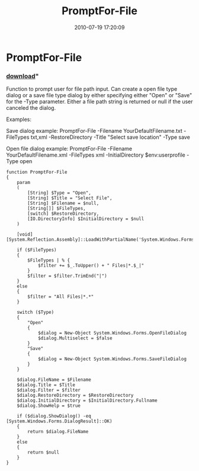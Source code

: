 ﻿---
pid:            1985
parent:         0
children:       
poster:         anti121
title:          PromptFor-File
date:           2010-07-19 17:20:09
format:         posh
---

# PromptFor-File

### [download](1985.ps1)"

Function to prompt user for file path input. Can create a open file type dialog or a save file type dialog by either specifying either "Open" or "Save" for the -Type parameter. Either a file path string is returned or null if the user canceled the dialog.

Examples:

Save dialog example:
PromptFor-File -Filename YourDefaultFilename.txt -FileTypes txt,xml -RestoreDirectory -Title "Select save location" -Type save

Open file dialog example:
PromptFor-File -Filename YourDefaultFilename.xml -FileTypes xml -InitialDirectory $env:userprofile -Type open

```posh
function PromptFor-File 
{
	param
	(	
		[String] $Type = "Open",
		[String] $Title = "Select File",
		[String] $Filename = $null,
		[String[]] $FileTypes,
		[switch] $RestoreDirectory,
		[IO.DirectoryInfo] $InitialDirectory = $null
	)
	
	[void][System.Reflection.Assembly]::LoadWithPartialName('System.Windows.Forms')
	
	if ($FileTypes)
	{
		$FileTypes | % {
			$filter += $_.ToUpper() + " Files|*.$_|"
		}
		$filter = $filter.TrimEnd("|")
	}
	else
	{
		$filter = "All Files|*.*"
	}
	
	switch ($Type)
	{
		"Open" 
		{
			$dialog = New-Object System.Windows.Forms.OpenFileDialog
			$dialog.Multiselect = $false
		}
		"Save"
		{
			$dialog = New-Object System.Windows.Forms.SaveFileDialog
		}
	}
	
	$dialog.FileName = $Filename
	$dialog.Title = $Title
	$dialog.Filter = $filter
	$dialog.RestoreDirectory = $RestoreDirectory
	$dialog.InitialDirectory = $InitialDirectory.Fullname
	$dialog.ShowHelp = $true
	
	if ($dialog.ShowDialog() -eq [System.Windows.Forms.DialogResult]::OK)
	{
		return $dialog.FileName
	}
	else
	{
		return $null
	}
}
```
